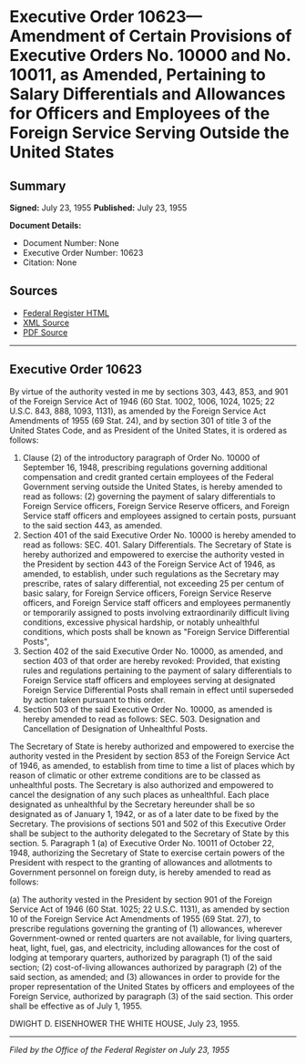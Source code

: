 # Executive Order 10623—Amendment of Certain Provisions of Executive Orders No. 10000 and No. 10011, as Amended, Pertaining to Salary Differentials and Allowances for Officers and Employees of the Foreign Service Serving Outside the United States

## Summary

**Signed:** July 23, 1955
**Published:** July 23, 1955

**Document Details:**
- Document Number: None
- Executive Order Number: 10623
- Citation: None

## Sources
- [Federal Register HTML](https://www.presidency.ucsb.edu/documents/executive-order-10623-amendment-certain-provisions-executive-orders-no-10000-and-no-10011)
- [XML Source](None)
- [PDF Source](None)

---

## Executive Order 10623

By virtue of the authority vested in me by sections 303, 443, 853, and 901 of the Foreign Service Act of 1946 (60 Stat. 1002, 1006, 1024, 1025; 22 U.S.C. 843, 888, 1093, 1131), as amended by the Foreign Service Act Amendments of 1955 (69 Stat. 24), and by section 301 of title 3 of the United States Code, and as President of the United States, it is ordered as follows:
1. Clause (2) of the introductory paragraph of Order No. 10000 of September 16, 1948, prescribing regulations governing additional compensation and credit granted certain employees of the Federal Government serving outside the United States, is hereby amended to read as follows:
    (2) governing the payment of salary differentials to Foreign Service officers, Foreign Service Reserve officers, and Foreign Service staff officers and employees assigned to certain posts, pursuant to the said section 443, as amended.
2. Section 401 of the said Executive Order No. 10000 is hereby amended to read as follows:
SEC. 401. Salary Differentials. The Secretary of State is hereby authorized and empowered to exercise the authority vested in the President by section 443 of the Foreign Service Act of 1946, as amended, to establish, under such regulations as the Secretary may prescribe, rates of salary differential, not exceeding 25 per centum of basic salary, for Foreign Service officers, Foreign Service Reserve officers, and Foreign Service staff officers and employees permanently or temporarily assigned to posts involving extraordinarily difficult living conditions, excessive physical hardship, or notably unhealthful conditions, which posts shall be known as "Foreign Service Differential Posts",
3. Section 402 of the said Executive Order No. 10000, as amended, and section 403 of that order are hereby revoked: Provided, that existing rules and regulations pertaining to the payment of salary differentials to Foreign Service staff officers and employees serving at designated Foreign Service Differential Posts shall remain in effect until superseded by action taken pursuant to this order.
4. Section 503 of the said Executive Order No. 10000, as amended is hereby amended to read as follows:
SEC. 503. Designation and Cancellation of Designation of Unhealthful Posts.

The Secretary of State is hereby authorized and empowered to exercise the authority vested in the President by section 853 of the Foreign Service Act of 1946, as amended, to establish from time to time a list of places which by reason of climatic or other extreme conditions are to be classed as unhealthful posts. The Secretary is also authorized and empowered to cancel the designation of any such places as unhealthful. Each place designated as unhealthful by the Secretary hereunder shall be so designated as of January 1, 1942, or as of a later date to be fixed by the Secretary. The provisions of sections 501 and 502 of this Executive Order shall be subject to the authority delegated to the Secretary of State by this section.
5. Paragraph 1 (a) of Executive Order No. 10011 of October 22, 1948, authorizing the Secretary of State to exercise certain powers of the President with respect to the granting of allowances and allotments to Government personnel on foreign duty, is hereby amended to read as follows:

(a) The authority vested in the President by section 901 of the Foreign Service Act of 1946 (60 Stat. 1025; 22 U.S.C. 1131), as amended by section 10 of the Foreign Service Act Amendments of 1955 (69 Stat. 27), to prescribe regulations governing the granting of (1) allowances, wherever Government-owned or rented quarters are not available, for living quarters, heat, light, fuel, gas, and electricity, including allowances for the cost of lodging at temporary quarters, authorized by paragraph (1) of the said section; (2) cost-of-living allowances authorized by paragraph (2) of the said section, as amended; and (3) allowances in order to provide for the proper representation of the United States by officers and employees of the Foreign Service, authorized by paragraph (3) of the said section.
This order shall be effective as of July 1, 1955.

DWIGHT D. EISENHOWER
THE WHITE HOUSE,
July 23, 1955.

---

*Filed by the Office of the Federal Register on July 23, 1955*
